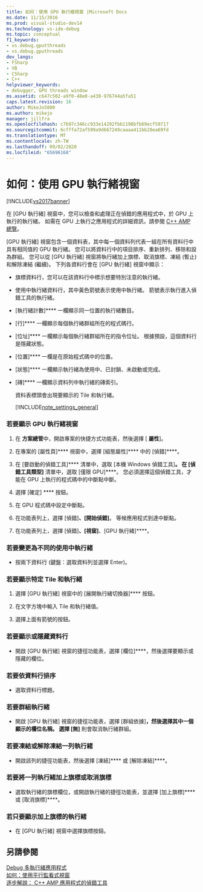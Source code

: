 ```yaml
---
title: 如何：使用 GPU 執行緒視窗 |Microsoft Docs
ms.date: 11/15/2016
ms.prod: visual-studio-dev14
ms.technology: vs-ide-debug
ms.topic: conceptual
f1_keywords:
- vs.debug.gputthreads
- vs.debug.gputhreads
dev_langs:
- FSharp
- VB
- CSharp
- C++
helpviewer_keywords:
- debugger, GPU threads window
ms.assetid: c647c502-a9f0-48e0-a430-976744a5fa51
caps.latest.revision: 16
author: MikeJo5000
ms.author: mikejo
manager: jillfra
ms.openlocfilehash: c7b97c346cc933e14292fbb1198bfb69ecf59717
ms.sourcegitcommit: 6cfffa72af599a9d667249caaaa411bb28ea69fd
ms.translationtype: MT
ms.contentlocale: zh-TW
ms.lasthandoff: 09/02/2020
ms.locfileid: "65696168"
---
```

# <a name="how-to-use-the-gpu-threads-window"></a>如何：使用 GPU 執行緒視窗
[!INCLUDE[vs2017banner](../includes/vs2017banner.md)]

在 [GPU 執行緒] 視窗中，您可以檢查和處理正在偵錯的應用程式中，於 GPU 上執行的執行緒。 如需在 GPU 上執行之應用程式的詳細資訊，請參閱 [C++ AMP 總覽](https://msdn.microsoft.com/library/9e593b06-6e3c-43e9-8bae-6d89efdd39fc)。  
  
 [GPU 執行緒] 視窗包含一個資料表，其中每一個資料列代表一組在所有資料行中具有相同值的 GPU 執行緒。 您可以將資料行中的項目排序、重新排列、移除和設為群組。 您可以從 [GPU 執行緒] 視窗將執行緒加上旗標、取消旗標、凍結 (暫止) 和解除凍結 (繼續)。 下列各資料行會在 [GPU 執行緒] 視窗中顯示：  
  
- 旗標資料行，您可以在該資料行中標示想要特別注意的執行緒。  
  
- 使用中執行緒資料行，其中黃色箭號表示使用中執行緒。 箭號表示執行進入偵錯工具的執行緒。  
  
- [執行緒計數]**** 一欄顯示同一位置的執行緒數目。  
  
- [行]**** 一欄顯示每個執行緒群組所在的程式碼行。  
  
- [位址]**** 一欄顯示每個執行緒群組所在的指令位址。 根據預設，這個資料行是隱藏狀態。  
  
- [位置]**** 一欄是在原始程式碼中的位置。  
  
- [狀態]**** 一欄顯示執行緒為使用中、已封鎖、未啟動或完成。  
  
- [磚]**** 一欄顯示資料列中執行緒的磚索引。  
  
  資料表標頭會出現要顯示的 Tile 和執行緒。  
  
  [!INCLUDE[note_settings_general](../includes/note-settings-general-md.md)]  
  
### <a name="to-display-the-gpu-threads-window"></a>若要顯示 GPU 執行緒視窗  
  
1. 在 **方案總管**中，開啟專案的快捷方式功能表，然後選擇 [ **屬性**]。  
  
2. 在專案的 [屬性頁]**** 視窗中，選擇 [組態屬性]**** 中的 [偵錯]****。  
  
3. 在 [要啟動的偵錯工具]**** 清單中，選取 [本機 Windows 偵錯工具]****。 在 [偵錯工具類型]**** 清單中，選取 [僅限 GPU]****。 您必須選擇這個偵錯工具，才能在 GPU 上執行的程式碼中的中斷點中斷。  
  
4. 選擇 [確定] **** 按鈕。  
  
5. 在 GPU 程式碼中設定中斷點。  
  
6. 在功能表列上，選擇 [偵錯]****、[開始偵錯]****。 等候應用程式到達中斷點。  
  
7. 在功能表列上，選擇 [偵錯]****、[視窗]****、[GPU 執行緒]****。  
  
### <a name="to-change-to-a-different-active-thread"></a>若要變更為不同的使用中執行緒  
  
- 按兩下資料行  (鍵盤：選取資料列並選擇 Enter)。  
  
### <a name="to-display-a-particular-tile-and-thread"></a>若要顯示特定 Tile 和執行緒  
  
1. 選擇 [GPU 執行緒] 視窗中的 [展開執行緒切換器]**** 按鈕。  
  
2. 在文字方塊中輸入 Tile 和執行緒值。  
  
3. 選擇上面有箭號的按鈕。  
  
### <a name="to-display-or-hide-a-column"></a>若要顯示或隱藏資料行  
  
- 開啟 [GPU 執行緒] 視窗的捷徑功能表，選擇 [欄位]****，然後選擇要顯示或隱藏的欄位。  
  
### <a name="to-sort-by-a-column"></a>若要依資料行排序  
  
- 選取資料行標題。  
  
### <a name="to-group-threads"></a>若要群組執行緒  
  
- 開啟 [GPU 執行緒] 視窗的捷徑功能表，選擇 [群組依據]****，然後選擇其中一個顯示的欄位名稱。 選擇 [無]**** 則會取消執行緒群組。  
  
### <a name="to-freeze-or-thaw-a-row-of-threads"></a>若要凍結或解除凍結一列執行緒  
  
- 開啟該列的捷徑功能表，然後選擇 [凍結]**** 或 [解除凍結]****。  
  
### <a name="to-flag-or-unflag-a-row-of-threads"></a>若要將一列執行緒加上旗標或取消旗標  
  
- 選取執行緒的旗標欄位，或開啟執行緒的捷徑功能表，並選擇 [加上旗標]**** 或 [取消旗標]****。  
  
### <a name="to-display-only-flagged-threads"></a>若只要顯示加上旗標的執行緒  
  
- 在 [GPU 執行緒] 視窗中選擇旗標按鈕。  
  
## <a name="see-also"></a>另請參閱  
 [Debug 多執行緒應用程式](../debugger/debug-multithreaded-applications-in-visual-studio.md)   
 [如何：使用平行監看式視窗](../debugger/how-to-use-the-parallel-watch-window.md)   
 [逐步解說： C++ AMP 應用程式的偵錯工具](https://msdn.microsoft.com/library/40e92ecc-f6ba-411c-960c-b3047b854fb5)

